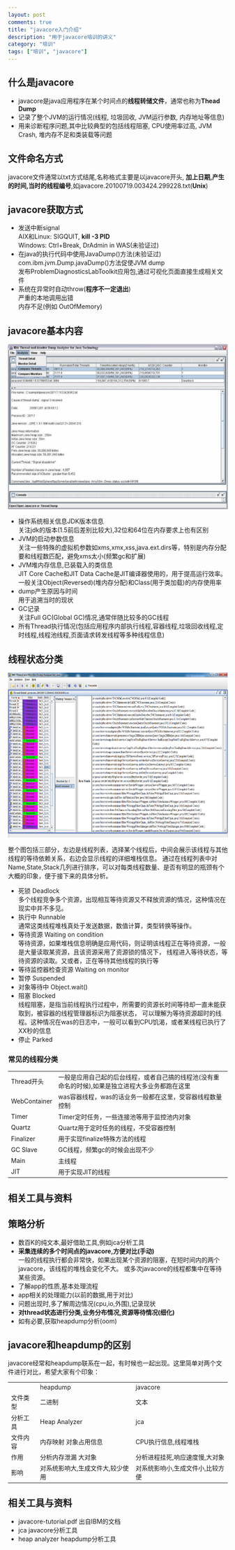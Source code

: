 ```yaml
---
layout: post
comments: true
title: "javacore入门介绍"
description: "用于javacore培训的讲义"
category: "培训" 
tags: ["培训", "javacore"]
---
```


## 什么是javacore
* javacore是java应用程序在某个时间点的**线程转储文件**，通常也称为**Thead Dump**
* 记录了整个JVM的运行情况(线程, 垃圾回收, JVM运行参数, 内存地址等信息)
* 用来诊断程序问题,其中比较典型的包括线程阻塞, CPU使用率过高, JVM Crash, 堆内存不足和类装载等问题

## 文件命名方式
javacore文件通常以txt方式结尾,名称格式主要是以javacore开头, **加上日期,产生的时间,当时的线程编号**,如javacore.20100719.003424.299228.txt(**Unix**)

## javacore获取方式
* 发送中断signal  
AIX和Linux: SIGQUIT, **kill -3 PID**  
Windows: Ctrl+Break, DrAdmin in WAS(未验证过)
* 在java的执行代码中使用JavaDump()方法(未验证过)  
com.ibm.jvm.Dump.javaDump()方法促使JVM dump  
发布ProblemDiagnosticsLabToolkit应用包,通过可视化页面直接生成相关文件  
* 系统在异常时自动throw(**程序不一定退出**)  
严重的本地调用出错  
内存不足(例如 OutOfMemory)

## javacore基本内容
![javacore基本内容][1]

* 操作系统相关信息JDK版本信息  
关注jdk的版本(1.5前后差别比较大),32位和64位在内存要求上也有区别  
* JVM的启动参数信息  
关注一些特殊的虚拟机参数如xms,xmx,xss,java.ext.dirs等，特别是内存分配要和线程数匹配，避免xms太小(频繁gc和扩展)  
* JVM堆内存信息,已装载入的类信息  
JIT Core Cache和JIT Data Cache是JIT编译器使用的，用于提高运行效率。一般关注Object(Reversed)(堆内存分配)和Class(用于类加载)的内存使用率
* dump产生原因与时间  
用于追溯当时的现状
* GC记录  
关注Full GC(Global GC)情况,通常伴随比较多的GC线程  
* 所有Thread执行情况(包括应用程序内部执行线程,容器线程,垃圾回收线程,定时线程,线程池线程,页面请求转发线程等多种线程信息)

## 线程状态分类
![线程状态分类][2]

整个图包括三部分，左边是线程列表，选择某个线程后，中间会展示该线程与其他线程的等待依赖关系，右边会显示线程的详细堆栈信息。
通过在线程列表中对Name,State,Stack几列进行排序，可以对每类线程数量、是否有明显的瓶颈有个大概的印象，便于接下来的具体分析。

* 死锁 Deadlock  
多个线程竞争多个资源，出现相互等待资源又不释放资源的情况，这种情况在现实中并不多见。
* 执行中 Runnable  
通常这类线程堆栈真处于发送数据，数值计算，类型转换等操作。
* 等待资源 Waiting on condition  
等待资源，如果堆栈信息明确是应用代码，则证明该线程正在等待资源，一般是大量读取某资源，且该资源采用了资源锁的情况下，
线程进入等待状态，等待资源的读取。又或者，正在等待其他线程的执行等  
* 等待监控器检查资源 Waiting on monitor
* 暂停 Suspended
* 对象等待中 Object.wait()
* 阻塞 Blocked  
线程阻塞，是指当前线程执行过程中，所需要的资源长时间等待却一直未能获取到，被容器的线程管理器标识为阻塞状态，
可以理解为等待资源超时的线程。这种情况在was的日志中，一般可以看到CPU饥渴，或者某线程已执行了XX秒的信息  
* 停止 Parked

### 常见的线程分类
<table markdown="1" class="table">
  <tr><td>Thread开头</td><td>一般是应用自己起的后台线程，或者自己搞的线程池(没有重命名的时候),如果是独立进程大多业务都跑在这里</td></tr>
  <tr><td>WebContainer</td><td>was容器线程，was的话业务一般都在这里，受容器线程数量控制</td></tr>
  <tr><td>Timer</td><td>Timer定时任务，一些连接池等用于监控池内对象</td></tr>
  <tr><td>Quartz</td><td>Quartz用于定时任务的线程，不受容器控制</td></tr>
  <tr><td>Finalizer</td><td>用于实现finalize特殊方法的线程</td></tr>
  <tr><td>GC Slave</td><td>GC线程，频繁gc的时候会出现不少</td></tr>
  <tr><td>Main</td><td>主线程</td></tr>
  <tr><td>JIT</td><td>用于实现JIT的线程</td></tr>
</table>

## 相关工具与资料
## 策略分析
* 数百K的纯文本,最好借助工具,例如jca分析工具
* **采集连续的多个时间点的javacore,方便对比(手动)**  
一般的线程执行都会非常快，如果出现某个资源的阻塞，在短时间内的两个javacore，该线程的堆栈会变化不大。
或多次javacore的线程都集中在等待某些资源。
* 了解app的性质,基本处理流程
* app相关的处理能力(以前的数据,用于对比)
* 问题出现时,多了解周边情况(cpu,io,外围),记录现状
* **对thread状态进行分类,业务分布情况,资源等待情况(细化)**
* 如有必要,获取heapdump分析(oom)

## javacore和heapdump的区别
javacore经常和heapdump联系在一起，有时候也一起出现。这里简单对两个文件进行对比，希望大家有个印象：
<table markdown="1" class="table">
  <tr><td></td><td>heapdump</td><td>javacore</td></tr>
  <tr><td>文件类型</td><td>二进制</td><td>文本</td></tr>
  <tr><td>分析工具</td><td>Heap Analyzer</td><td>jca</td></tr>
  <tr><td>文件内容</td><td>内存映射 对象占用信息</td><td>CPU执行信息,线程堆栈</td></tr>
  <tr><td>作用</td><td>分析内存泄漏 大对象</td><td>分析进程挂死,响应速度慢,大对象</td></tr>
  <tr><td>影响</td><td>对系统影响大,生成文件大,较少使用</td><td>对系统影响小,生成文件小,比较方便</td></tr>
</table>

## 相关工具与资料
* javacore-tutorial.pdf 出自IBM的文档
* jca  javacore分析工具
* heap analyzer  heapdump分析工具


 [1]: /assets/images/javacore1.jpg
 [2]: /assets/images/javacore2.png

